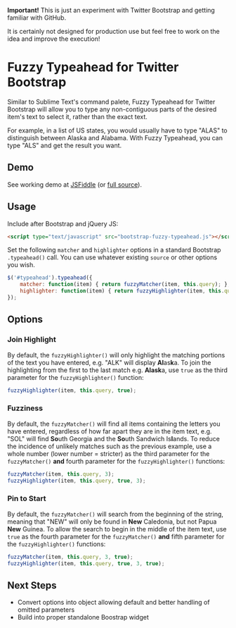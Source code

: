 **Important!** This is just an experiment with Twitter Bootstrap and getting familiar with GitHub.

It is certainly not designed for production use but feel free to work on the idea and improve the execution!

Fuzzy Typeahead for Twitter Bootstrap
===============

Similar to Sublime Text's command palete, Fuzzy Typeahead for Twitter Bootstrap will allow you to type any non-contiguous parts of the desired item's text to select it, rather than the exact text.

For example, in a list of US states, you would usually have to type "ALAS" to distinguish between Alaska and Alabama. With Fuzzy Typeahead, you can type "ALS" and get the result you want.

Demo
-------

See working demo at [JSFiddle](http://fiddle.jshell.net/YHfPf/show) (or [full source](http://fiddle.jshell.net/YHfPf)).

Usage
-----

Include after Bootstrap and jQuery JS:
```html
<script type="text/javascript" src="bootstrap-fuzzy-typeahead.js"></script>
```

Set the following `matcher` and `highlighter` options in a standard Bootstrap `.typeahead()` call. You can use whatever existing `source` or other options you wish.

```javascript
$('#typeahead').typeahead({
    matcher: function(item) { return fuzzyMatcher(item, this.query); },
    highlighter: function(item) { return fuzzyHighlighter(item, this.query); }
});
```

Options
-------
### Join Highlight
By default, the `fuzzyHighlighter()` will only highlight the matching portions of the text you have entered, e.g. "ALK" will display <strong>Al</strong>as<strong>k</strong>a. To join the highlighting from the first to the last match e.g. <strong>Alask</strong>a, use `true` as the third parameter for the `fuzzyHighlighter()` function:

```javascript
fuzzyHighlighter(item, this.query, true);
```

### Fuzziness
By default, the `fuzzyMatcher()` will find all items containing the letters you have entered, regardless of how far apart they are in the item text, e.g. "SOL" will find <strong>So</strong>uth Georgia and the <strong>So</strong>uth Sandwich Is<strong>l</strong>ands. To reduce the incidence of unlikely matches such as the previous example, use a whole number (lower number = stricter) as the third parameter for the `fuzzyMatcher()` **and** fourth parameter for the `fuzzyHighlighter()` functions:

```javascript
fuzzyMatcher(item, this.query, 3);
fuzzyHighlighter(item, this.query, true, 3);
```

### Pin to Start
By default, the `fuzzyMatcher()` will search from the beginning of the string, meaning that "NEW" will only be found in <strong>New</strong> Caledonia, but not Papua <strong>New</strong> Guinea. To allow the search to begin in the middle of the item text, use `true` as the fourth parameter for the `fuzzyMatcher()` **and** fifth parameter for the `fuzzyHighlighter()` functions:

```javascript
fuzzyMatcher(item, this.query, 3, true);
fuzzyHighlighter(item, this.query, true, 3, true);
```

Next Steps
----------
- Convert options into object allowing default and better handling of omitted parameters
- Build into proper standalone Boostrap widget
